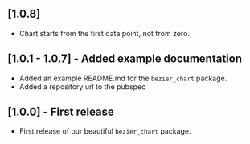 ## [1.0.8]

* Chart starts from the first data point, not from zero.

## [1.0.1 - 1.0.7] - Added example documentation

* Added an example README.md for the `bezier_chart` package.
* Added a repository url to the pubspec

## [1.0.0] - First release

* First release of our beautiful `bezier_chart` package.


